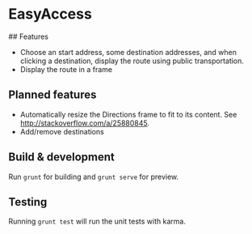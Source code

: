 # EasyAccess

## Features

- Choose an start address, some destination addresses, and when clicking a destination, display the route using public transportation.
- Display the route in a frame

## Planned features

- Automatically resize the Directions frame to fit to its content. See http://stackoverflow.com/a/25880845.
- Add/remove destinations

## Build & development

Run `grunt` for building and `grunt serve` for preview.

## Testing

Running `grunt test` will run the unit tests with karma.
